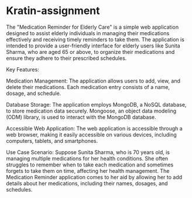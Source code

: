 # Kratin-assignment

The "Medication Reminder for Elderly Care" is a simple web application designed to assist elderly individuals in managing their medications effectively and receiving timely reminders to take them. The application is intended to provide a user-friendly interface for elderly users like Sunita Sharma, who are aged 65 or above, to organize their medications and ensure they adhere to their prescribed schedules.

Key Features:

Medication Management: The application allows users to add, view, and delete their medications. Each medication entry consists of a name, dosage, and schedule.

Database Storage: The application employs MongoDB, a NoSQL database, to store medication data securely. Mongoose, an object data modeling (ODM) library, is used to interact with the MongoDB database.

Accessible Web Application: The web application is accessible through a web browser, making it easily accessible on various devices, including computers, tablets, and smartphones.

Use Case Scenario:
Suppose Sunita Sharma, who is 70 years old, is managing multiple medications for her health conditions. She often struggles to remember when to take each medication and sometimes forgets to take them on time, affecting her health management. The Medication Reminder application comes to her aid by allowing her to add details about her medications, including their names, dosages, and schedules. 
